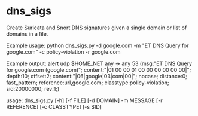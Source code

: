 dns_sigs
========

Create Suricata and Snort DNS signatures given a single domain or list of domains in a file.

Example usage:
python dns_sigs.py -d google.com -m "ET DNS Query for google.com" -c policy-violation -r google.com

Example output:
alert udp $HOME_NET any -> any 53 (msg:"ET DNS Query for google.com (google.com)"; content:"|01 00 00 01 00 00 00 00 00 00|"; depth:10; offset:2; content:"|06|google|03|com|00|"; nocase; distance:0; fast_pattern; reference:url,google.com; classtype:policy-violation; sid:20000000; rev:1;)


usage: dns_sigs.py [-h] [-f FILE] [-d DOMAIN] -m MESSAGE [-r REFERENCE]
                   [-c CLASSTYPE] [-s SID]
